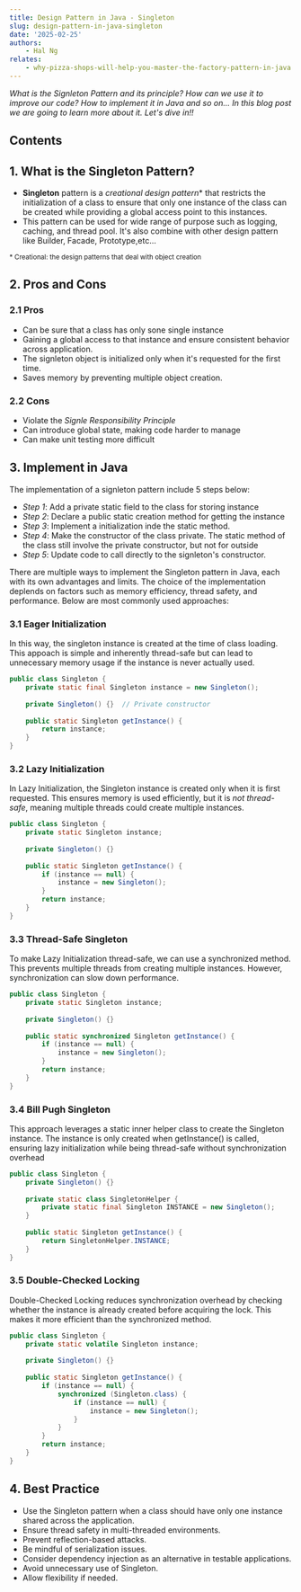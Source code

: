 ```yaml
---
title: Design Pattern in Java - Singleton
slug: design-pattern-in-java-singleton
date: '2025-02-25'
authors: 
    - Hal Ng
relates:
    - why-pizza-shops-will-help-you-master-the-factory-pattern-in-java
---
```


*What is the Signleton Pattern and its principle? How can we use it to improve our code? How to implement it in Java and so on... In this blog post we are going to learn more about it. Let's dive in!!*

## Contents

## 1. What is the Singleton Pattern?

- **Singleton** pattern is a *creational design pattern** that restricts the initialization of a class to ensure that only one instance of the class can be created while providing a global access point to this instances.
- This pattern can be used for wide range of purpose such as logging, caching, and thread pool. It's also combine with other design pattern like Builder, Facade, Prototype,etc...

<sup>* Creational: the design patterns that deal with object creation</sup>

## 2. Pros and Cons

### 2.1 Pros

- Can be sure that a class has only sone single instance
- Gaining a global access to that instance and ensure consistent behavior across application.
- The signleton object is initialized only when it's requested for the first time.
- Saves memory by preventing multiple object creation.

### 2.2 Cons

- Violate the *Signle Responsibility Principle*
- Can introduce global state, making code harder to manage
- Can make unit testing more difficult

## 3. Implement in Java

The implementation of a signleton pattern include 5 steps below:

- *Step 1*: Add a private static field to the class for storing instance
- *Step 2*: Declare a public static creation method for getting the instance
- *Step 3*: Implement a initialization inde the static method.
- *Step 4*: Make the constructor of the class private. The static method of the class still involve the private constructor, but not for outside
- *Step 5*: Update code to call directly to the signleton's constructor.

There are multiple ways to implement the Singleton pattern in Java, each with its own advantages and limits. The choice of the implementation deplends on factors such as memory efficiency, thread safety, and performance. Below are most commonly used approaches:

### 3.1 Eager Initialization

In this way, the singleton instance is created at the time of class loading. This appoach is simple and inherently thread-safe but can lead to unnecessary memory usage if the instance is never actually used.

```java
public class Singleton {
    private static final Singleton instance = new Singleton();
    
    private Singleton() {}  // Private constructor
    
    public static Singleton getInstance() {
        return instance;
    }
}
```

### 3.2 Lazy Initialization

In Lazy Initialization, the Singleton instance is created only when it is first requested. This ensures memory is used efficiently, but it is *not thread-safe*, meaning multiple threads could create multiple instances.

```java
public class Singleton {
    private static Singleton instance;
    
    private Singleton() {}  
    
    public static Singleton getInstance() {
        if (instance == null) {
            instance = new Singleton();
        }
        return instance;
    }
}

```

### 3.3 Thread-Safe Singleton

To make Lazy Initialization thread-safe, we can use a synchronized method. This prevents multiple threads from creating multiple instances. However, synchronization can slow down performance.

```java
public class Singleton {
    private static Singleton instance;
    
    private Singleton() {}  
    
    public static synchronized Singleton getInstance() {
        if (instance == null) {
            instance = new Singleton();
        }
        return instance;
    }
}


```

### 3.4 Bill Pugh Singleton

This approach leverages a static inner helper class to create the Singleton instance. The instance is only created when getInstance() is called, ensuring lazy initialization while being thread-safe without synchronization overhead

```java
public class Singleton {
    private Singleton() {}  
    
    private static class SingletonHelper {
        private static final Singleton INSTANCE = new Singleton();
    }
    
    public static Singleton getInstance() {
        return SingletonHelper.INSTANCE;
    }
}

```

### 3.5 Double-Checked Locking

Double-Checked Locking reduces synchronization overhead by checking whether the instance is already created before acquiring the lock. This makes it more efficient than the synchronized method.

```java
public class Singleton {
    private static volatile Singleton instance;
    
    private Singleton() {}  
    
    public static Singleton getInstance() {
        if (instance == null) {  
            synchronized (Singleton.class) {  
                if (instance == null) {  
                    instance = new Singleton();
                }
            }
        }
        return instance;
    }
}

```

## 4. Best Practice

- Use the Singleton pattern when a class should have only one instance shared across the application.
- Ensure thread safety in multi-threaded environments.
- Prevent reflection-based attacks.
- Be mindful of serialization issues.
- Consider dependency injection as an alternative in testable applications.
- Avoid unnecessary use of Singleton.
- Allow flexibility if needed.
